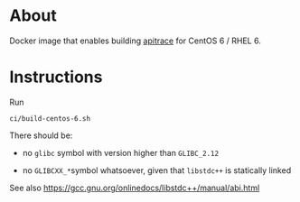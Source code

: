 # About

Docker image that enables building [apitrace](https://github.com/apitrace/apitrace/) for CentOS 6 / RHEL 6.

# Instructions

Run

    ci/build-centos-6.sh

There should be:

* no `glibc` symbol with version higher than `GLIBC_2.12`

* no `GLIBCXX_*`symbol whatsoever, given that `libstdc++` is statically linked

See also https://gcc.gnu.org/onlinedocs/libstdc++/manual/abi.html
